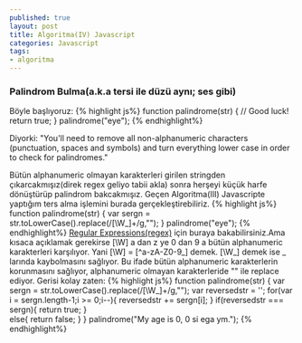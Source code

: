 ```yaml
---
published: true
layout: post
title: Algoritma(IV) Javascript
categories: Javascript
tags: 
- algoritma
---
```

### Palindrom Bulma(a.k.a tersi ile düzü aynı; ses gibi)
Böyle başlıyoruz:
{% highlight js%}
function palindrome(str) {
  // Good luck!
  return true;
}
palindrome("eye");
{% endhighlight%}

Diyorki: "You'll need to remove all non-alphanumeric characters (punctuation, spaces and symbols) and turn everything lower case in order to check for palindromes." 

Bütün alphanumeric olmayan karakterleri girilen stringden çıkarcakmışız(direk regex geliyo tabii akla) sonra herşeyi küçük harfe dönüştürüp palindrom bakcakmışız. Geçen Algoritma(III) Javascripte yaptığım ters alma işlemini burada gerçekleştirebiliriz.
{% highlight js%}
function palindrome(str) {
  var sergn = str.toLowerCase().replace(/[\W_]+/g,"");
}
palindrome("eye");
{% endhighlight%}
[Regular Expressions(regex)](https://developer.mozilla.org/en-US/docs/Web/JavaScript/Guide/Regular_Expressions) için buraya bakabilirsiniz.Ama kısaca açıklamak gerekirse [\W] a dan z ye 0 dan 9 a bütün alphanumeric karakterleri karşılıyor. Yani [\W] = [^a-zA-Z0-9_] demek. [\W_] demek ise _ larında kaybolmasını sağlıyor. Bu ifade bütün alphanumeric karakterlerin korunmasını sağlıyor, alphanumeric olmayan karakterleride "" ile replace ediyor. Gerisi kolay zaten:
{% highlight js%}
function palindrome(str) {
  var sergn = str.toLowerCase().replace(/[\W_]+/g,"");
  var reversedstr = '';
  for(var i = sergn.length-1;i >= 0;i--){
    reversedstr += sergn[i];
  }
    if(reversedstr === sergn){
      return true;
    }  
    else{
      return false;
    }
}
palindrome("My age is 0, 0 si ega ym.");
{% endhighlight%}
